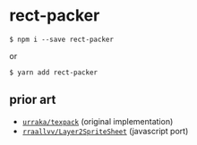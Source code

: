 # rect-packer

```shell
$ npm i --save rect-packer
```

or

```shell
$ yarn add rect-packer
```


## prior art
- [`urraka/texpack`](https://github.com/urraka/texpack) (original implementation)
- [`rraallvv/Layer2SpriteSheet`](https://github.com/rraallvv/Layer2SpriteSheet) (javascript port)
